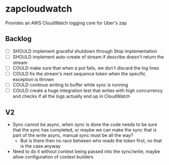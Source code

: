 # zapcloudwatch

Provides an AWS CloudWatch logging core for Uber's zap

## Backlog

- [ ] SHOULD implement graceful shutdown through Stop implementation
- [ ] SHOULD implement auto-create of stream if describe doesn't return the stream
- [ ] COULD make sure that when a put fails, we don't discard the log lines
- [ ] COULD fix the stream's next sequence token when the specific exception is thrown
- [ ] COULD continue writing to buffer while sync is running
- [ ] COULD create a huge integration test that writes with high concurrency and checks if all the logs actually
      end up in CloudWatch

## V2

- Sync cannot be async, when sync is done the code needs to be sure that the sync has completed, or maybe
  we can make the sync that is part of the write async, manual sync must be all the way?
  - But is there then no race between who reads the token first, no that is the case anyway
- Need to do it without context being passed into the sync/write, maybe allow configuration of context builders
